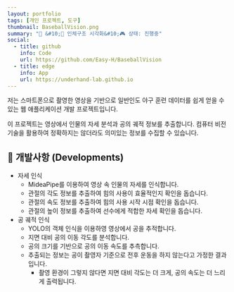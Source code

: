 ```yaml
---
layout: portfolio
tags: [개인 프로젝트, 도구]
thumbnail: BaseballVision.png
summary: "🔧 &#10;🌟 인체구조 시각화&#10;🎮 상태: 진행중"
social:
  - title: github
    info: Code
    url: https://github.com/Easy-H/BaseballVision
  - title: edge
    info: App
    url: https://underhand-lab.github.io
---
```


저는 스마트폰으로 촬영한 영상을 기반으로 일반인도 야구 훈련 데이터를 쉽게 얻을 수 있는 웹 애플리케이션 개발 프로젝트입니다.

이 프로젝트는 영상에서 인물의 자세 분석과 공의 궤적 정보를 추출합니다. 컴퓨터 비전 기술을 활용하여 정확하지는 않더라도 의미있는 정보를 수집할 수 있습니다.

## 🔧 개발사항 (Developments)
- 자세 인식
  - MideaPipe를 이용하여 영상 속 인물의 자세를 인식합니다.
  - 관절의 각도 정보를 추출하여 힘의 사용이 효율적인지 확인을 돕습니다. 
  - 관절의 속도 정보를 추출하여 힘의 사용 시작 시점 확인을 돕습니다.
  - 관절의 높이 정보를 추출하여 선수에게 적합한 자세 확인을 돕습니다.
- 공 궤적 인식
  - YOLO의 객체 인식을 이용하영 영상에서 공을 추적합니다.
  - 지면 대비 공의 이동 각도를 분석합니다.
  - 공의 크기를 기반으로 공의 이동 속도를 추측합니다.
  - 추출되는 정보는 공이 촬영자 기준으로 전후 운동을 하지 않는다고 가정한 결과입니다.
    - 촬영 환경이 그렇지 않다면 지면 대비 각도는 더 크게, 공의 속도는 더 느리게 출력됩니다.

